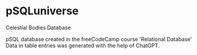 # pSQLuniverse
Celestial Bodies Database

pSQL database created in the freeCodeCamp course 'Relational Database'
Data in table entries was generated with the help of ChatGPT.
